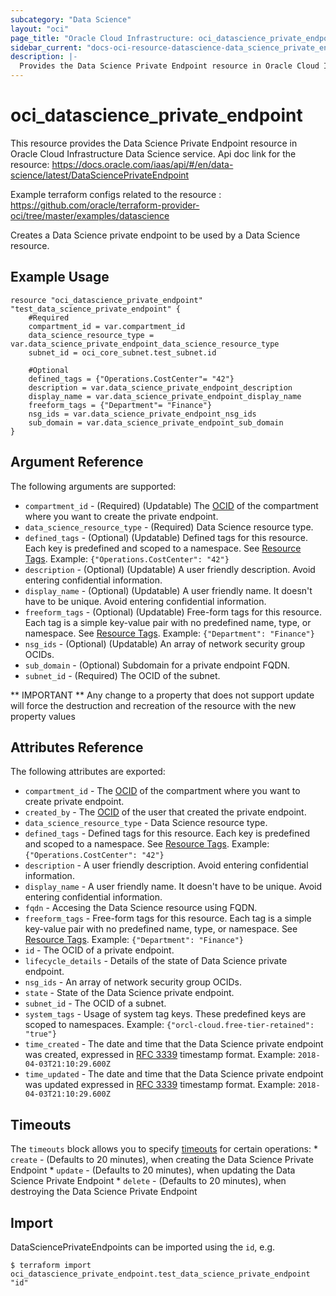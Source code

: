 ```yaml
---
subcategory: "Data Science"
layout: "oci"
page_title: "Oracle Cloud Infrastructure: oci_datascience_private_endpoint"
sidebar_current: "docs-oci-resource-datascience-data_science_private_endpoint"
description: |-
  Provides the Data Science Private Endpoint resource in Oracle Cloud Infrastructure Data Science service
---
```


# oci_datascience_private_endpoint
This resource provides the Data Science Private Endpoint resource in Oracle Cloud Infrastructure Data Science service.
Api doc link for the resource: https://docs.oracle.com/iaas/api/#/en/data-science/latest/DataSciencePrivateEndpoint

Example terraform configs related to the resource : https://github.com/oracle/terraform-provider-oci/tree/master/examples/datascience

Creates a Data Science private endpoint to be used by a Data Science resource.


## Example Usage

```hcl
resource "oci_datascience_private_endpoint" "test_data_science_private_endpoint" {
	#Required
	compartment_id = var.compartment_id
	data_science_resource_type = var.data_science_private_endpoint_data_science_resource_type
	subnet_id = oci_core_subnet.test_subnet.id

	#Optional
	defined_tags = {"Operations.CostCenter"= "42"}
	description = var.data_science_private_endpoint_description
	display_name = var.data_science_private_endpoint_display_name
	freeform_tags = {"Department"= "Finance"}
	nsg_ids = var.data_science_private_endpoint_nsg_ids
	sub_domain = var.data_science_private_endpoint_sub_domain
}
```

## Argument Reference

The following arguments are supported:

* `compartment_id` - (Required) (Updatable) The [OCID](https://docs.cloud.oracle.com/iaas/Content/General/Concepts/identifiers.htm) of the compartment where you want to create the private endpoint.
* `data_science_resource_type` - (Required) Data Science resource type.
* `defined_tags` - (Optional) (Updatable) Defined tags for this resource. Each key is predefined and scoped to a namespace. See [Resource Tags](https://docs.cloud.oracle.com/iaas/Content/General/Concepts/resourcetags.htm). Example: `{"Operations.CostCenter": "42"}` 
* `description` - (Optional) (Updatable) A user friendly description. Avoid entering confidential information. 
* `display_name` - (Optional) (Updatable) A user friendly name. It doesn't have to be unique. Avoid entering confidential information. 
* `freeform_tags` - (Optional) (Updatable) Free-form tags for this resource. Each tag is a simple key-value pair with no predefined name, type, or namespace. See [Resource Tags](https://docs.cloud.oracle.com/iaas/Content/General/Concepts/resourcetags.htm). Example: `{"Department": "Finance"}` 
* `nsg_ids` - (Optional) (Updatable) An array of network security group OCIDs. 
* `sub_domain` - (Optional) Subdomain for a private endpoint FQDN.
* `subnet_id` - (Required) The OCID of the subnet. 


** IMPORTANT **
Any change to a property that does not support update will force the destruction and recreation of the resource with the new property values

## Attributes Reference

The following attributes are exported:

* `compartment_id` - The [OCID](https://docs.cloud.oracle.com/iaas/Content/General/Concepts/identifiers.htm) of the compartment where you want to create private endpoint.
* `created_by` - The [OCID](https://docs.cloud.oracle.com/iaas/Content/General/Concepts/identifiers.htm) of the user that created the private endpoint.
* `data_science_resource_type` - Data Science resource type.
* `defined_tags` - Defined tags for this resource. Each key is predefined and scoped to a namespace. See [Resource Tags](https://docs.cloud.oracle.com/iaas/Content/General/Concepts/resourcetags.htm). Example: `{"Operations.CostCenter": "42"}` 
* `description` - A user friendly description. Avoid entering confidential information. 
* `display_name` - A user friendly name. It doesn't have to be unique. Avoid entering confidential information. 
* `fqdn` - Accesing the Data Science resource using FQDN. 
* `freeform_tags` - Free-form tags for this resource. Each tag is a simple key-value pair with no predefined name, type, or namespace. See [Resource Tags](https://docs.cloud.oracle.com/iaas/Content/General/Concepts/resourcetags.htm). Example: `{"Department": "Finance"}` 
* `id` - The OCID of a private endpoint. 
* `lifecycle_details` - Details of the state of Data Science private endpoint.
* `nsg_ids` - An array of network security group OCIDs. 
* `state` - State of the Data Science private endpoint.
* `subnet_id` - The OCID of a subnet. 
* `system_tags` - Usage of system tag keys. These predefined keys are scoped to namespaces. Example: `{"orcl-cloud.free-tier-retained": "true"}` 
* `time_created` - The date and time that the Data Science private endpoint was created, expressed in [RFC 3339](https://tools.ietf.org/html/rfc3339) timestamp format. Example: `2018-04-03T21:10:29.600Z` 
* `time_updated` - The date and time that the Data Science private endpoint was updated expressed in [RFC 3339](https://tools.ietf.org/html/rfc3339) timestamp format. Example: `2018-04-03T21:10:29.600Z` 

## Timeouts

The `timeouts` block allows you to specify [timeouts](https://registry.terraform.io/providers/oracle/oci/latest/docs/guides/changing_timeouts) for certain operations:
	* `create` - (Defaults to 20 minutes), when creating the Data Science Private Endpoint
	* `update` - (Defaults to 20 minutes), when updating the Data Science Private Endpoint
	* `delete` - (Defaults to 20 minutes), when destroying the Data Science Private Endpoint


## Import

DataSciencePrivateEndpoints can be imported using the `id`, e.g.

```
$ terraform import oci_datascience_private_endpoint.test_data_science_private_endpoint "id"
```

